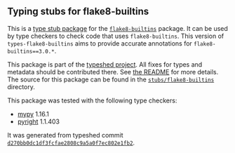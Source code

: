 ## Typing stubs for flake8-builtins

This is a [type stub package](https://typing.python.org/en/latest/tutorials/external_libraries.html)
for the [`flake8-builtins`](https://github.com/gforcada/flake8-builtins) package. It can be used by type checkers
to check code that uses `flake8-builtins`. This version of
`types-flake8-builtins` aims to provide accurate annotations for
`flake8-builtins==3.0.*`.

This package is part of the [typeshed project](https://github.com/python/typeshed).
All fixes for types and metadata should be contributed there.
See [the README](https://github.com/python/typeshed/blob/main/README.md)
for more details. The source for this package can be found in the
[`stubs/flake8-builtins`](https://github.com/python/typeshed/tree/main/stubs/flake8-builtins)
directory.

This package was tested with the following type checkers:
* [mypy](https://github.com/python/mypy/) 1.16.1
* [pyright](https://github.com/microsoft/pyright) 1.1.403

It was generated from typeshed commit
[`d270bb0dc1df3fcfae2808c9a5a0f7ec802e1fb2`](https://github.com/python/typeshed/commit/d270bb0dc1df3fcfae2808c9a5a0f7ec802e1fb2).